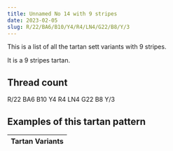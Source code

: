 ```yaml
---
title: Unnamed No 14 with 9 stripes
date: 2023-02-05
slug: R/22/BA6/B10/Y4/R4/LN4/G22/B8/Y/3
---
```

This is a list of all the tartan sett variants with 9 stripes.

It is a 9 stripes tartan.


## Thread count
R/22 BA6 B10 Y4 R4 LN4 G22 B8 Y/3

## Examples of this tartan pattern

| Tartan Variants |
|---------------|
